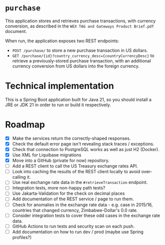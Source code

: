 # `purchase`

This application stores and retrieves purchase transactions, with currency
conversion, as described in the `WEX TAG and Gateways Product Brief.pdf`
document.

When run, the application exposes two REST endpoints:

* `POST /purchase/` to store a new purchase transaction in US dollars.
* `GET /purchase/{id}?country_currency_desc={countryCurrencyDesc}` to retrieve
  a previously-stored purchase transaction, with an additional currency conversion
  from US dollars into the foreign currency.

# Technical implementation

This is a Spring Boot application built for Java 21, so you should install
a JRE or JDK 21 in order to run or build it respectively.

# Roadmap

- [X] Make the services return the correctly-shaped responses.
- [X] Check the default error page isn't revealing stack traces / exceptions.
- [X] Check that connection to PostgreSQL works as well as just H2 (Docker).
- [X] Use XML for Liquibase migrations
- [X] Move into a GitHub (private for now) repository.
- [ ] Add a REST client to call the US Treasury exchange rates API.
- [ ] Look into caching the results of the REST client locally to avoid over-calling it.
- [ ] Use real exchange rate data in the `#retrieveTransaction` endpoint.
- [ ] Integration tests, more non-happy path tests?
- [ ] Use Jakarta-Validation for the check on decimal places
- [ ] Add documentation of the REST service / page to run them.
- [ ] Check for anomalies in the exchange rate data - e.g. case in 2015/16,
      countries that changed currency, Zimbabwe-Dollar's 0.0 rate.
- [ ] Consider integration tests to cover these odd cases in the exchange rate data.
- [ ] GitHub Actions to run tests and security scan on each push.
- [ ] Add documentation on how to run dev / prod (maybe use Spring profiles?)
